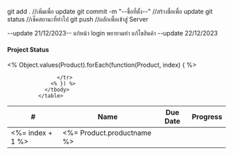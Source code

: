 git add . //เพิ่มเพื่อ update
git commit -m "--ชื่อที่ตั้ง--" //สร้างชื่อเพื่อ update 
git status //เช็คสถานะที่ทำไป
git push //ผลักเพื่อเข้าสู่ Server

--update 21/12/2023--
แก้หน้า login พยายามทำ แก้ไขสินค้า
--update 22/12/2023

  <div class="row">
      <div class="col-md-7 grid-margin stretch-card">
        <div class="card">
          <div class="card-body">
            <h4 class="card-title">Project Status</h4>
            <div class="table-responsive">
              <table class="table">
                <thead>
                  <tr>
                    <th>#</th>
                    <th>Name</th>
                    <th>Due Date</th>
                    <th>Progress</th>
                  </tr>
                </thead>
                <tbody>
                  <% Object.values(Product).forEach(function(Product, index) { %>
                    <tr>
                      <td><%= index + 1 %></td>
                      <td><%= Product.productname %></td>
                    
                    </tr>
                  <% }) %>
                </tbody>
              </table>